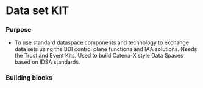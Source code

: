 # Data set KIT

### Purpose

* To use standard dataspace components and technology to exchange data sets using the BDI control plane functions and IAA solutions. Needs the Trust and Event Kits. Used to build Catena-X style Data Spaces based on IDSA standards.​

### Building blocks

